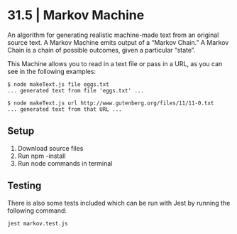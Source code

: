 # 31.5 | Markov Machine
An algorithm for generating realistic machine-made text from an original source text. A Markov Machine emits output of a “Markov Chain.” A Markov Chain is a chain of possible outcomes, given a particular “state”.

This Machine allows you to read in a text file or pass in a URL, as you can see in the following examples:

```
$ node makeText.js file eggs.txt
... generated text from file 'eggs.txt' ...

$ node makeText.js url http://www.gutenberg.org/files/11/11-0.txt
... generated text from that URL ...
```

## Setup
1. Download source files
2. Run npm -install
3. Run node commands in terminal

## Testing
There is also some tests included which can be run with Jest by running the following command:

`jest markov.test.js`
